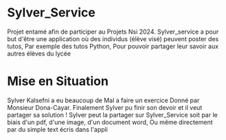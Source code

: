# Sylver_Service

Projet entamé afin de participer au Projets Nsi 2024. Sylver_service a pour but d'être une application où des individus (élève visé) peuvent poster des tutos, Par exemple des tutos Python, Pour pouvoir partager leur savoir aux autres élèves du lycée

# Mise en Situation

Sylver Kalsefni a eu beaucoup de Mal a faire un exercice Donné par Monsieur Dona-Cayar. Finalement Sylver pu finir son devoir et il veut partager sa solution ! Sylver peut la partager sur Sylver_Service soit par le biais d'un pdf, d'une image, d'un document word, Ou même directement par du simple text écris dans l'appli  
